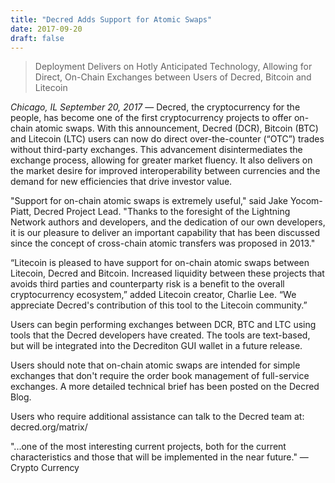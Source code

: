 ```yaml
---
title: "Decred Adds Support for Atomic Swaps"
date: 2017-09-20
draft: false
---
```



> Deployment Delivers on Hotly Anticipated Technology, Allowing for Direct, On-Chain Exchanges between Users of Decred, Bitcoin and Litecoin

*Chicago, IL September 20, 2017* — Decred, the cryptocurrency for the people, has become one of the first cryptocurrency projects to offer on-chain atomic swaps. With this announcement, Decred (DCR), Bitcoin (BTC) and Litecoin (LTC) users can now do direct over-the-counter (“OTC”) trades without third-party exchanges. This advancement disintermediates the exchange process, allowing for greater market fluency. It also delivers on the market desire for improved interoperability between currencies and the demand for new efficiencies that drive investor value.

"Support for on-chain atomic swaps is extremely useful," said Jake Yocom-Piatt, Decred Project Lead. "Thanks to the foresight of the Lightning Network authors and developers, and the dedication of our own developers, it is our pleasure to deliver an important capability that has been discussed since the concept of cross-chain atomic transfers was proposed in 2013."

“Litecoin is pleased to have support for on-chain atomic swaps between Litecoin, Decred and Bitcoin. Increased liquidity between these projects that avoids third parties and counterparty risk is a benefit to the overall cryptocurrency ecosystem,” added Litecoin creator, Charlie Lee. “We appreciate Decred's contribution of this tool to the Litecoin community.”

Users can begin performing exchanges between DCR, BTC and LTC using tools that the Decred developers have created. The tools are text-based, but will be integrated into the Decrediton GUI wallet in a future release.

Users should note that on-chain atomic swaps are intended for simple exchanges that don't require the order book management of full-service exchanges. A more detailed technical brief has been posted on the Decred Blog.

Users who require additional assistance can talk to the Decred team at: decred.org/matrix/


"...one of the most interesting current projects, both for the current characteristics and those that will be implemented in the near future." — Crypto Currency



